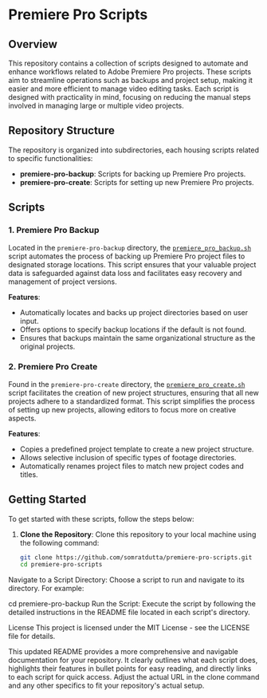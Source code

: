 
# Premiere Pro Scripts

## Overview

This repository contains a collection of scripts designed to automate and enhance workflows related to Adobe Premiere Pro projects. These scripts aim to streamline operations such as backups and project setup, making it easier and more efficient to manage video editing tasks. Each script is designed with practicality in mind, focusing on reducing the manual steps involved in managing large or multiple video projects.

## Repository Structure

The repository is organized into subdirectories, each housing scripts related to specific functionalities:

- **premiere-pro-backup**: Scripts for backing up Premiere Pro projects.
- **premiere-pro-create**: Scripts for setting up new Premiere Pro projects.

## Scripts

### 1. Premiere Pro Backup

Located in the `premiere-pro-backup` directory, the [`premiere_pro_backup.sh`](premiere-pro-backup/premiere_pro_backup.sh) script automates the process of backing up Premiere Pro project files to designated storage locations. This script ensures that your valuable project data is safeguarded against data loss and facilitates easy recovery and management of project versions.

**Features**:
- Automatically locates and backs up project directories based on user input.
- Offers options to specify backup locations if the default is not found.
- Ensures that backups maintain the same organizational structure as the original projects.

### 2. Premiere Pro Create

Found in the `premiere-pro-create` directory, the [`premiere_pro_create.sh`](premiere-pro-create/premiere_pro_create.sh) script facilitates the creation of new project structures, ensuring that all new projects adhere to a standardized format. This script simplifies the process of setting up new projects, allowing editors to focus more on creative aspects.

**Features**:
- Copies a predefined project template to create a new project structure.
- Allows selective inclusion of specific types of footage directories.
- Automatically renames project files to match new project codes and titles.

## Getting Started

To get started with these scripts, follow the steps below:

1. **Clone the Repository**:
   Clone this repository to your local machine using the following command:
   ```bash
   git clone https://github.com/somratdutta/premiere-pro-scripts.git
   cd premiere-pro-scripts
Navigate to a Script Directory:
Choose a script to run and navigate to its directory. For example:

cd premiere-pro-backup
Run the Script:
Execute the script by following the detailed instructions in the README file located in each script's directory.

License
This project is licensed under the MIT License - see the LICENSE file for details.


This updated README provides a more comprehensive and navigable documentation for your repository. It clearly outlines what each script does, highlights their features in bullet points for easy reading, and directly links to each script for quick access. Adjust the actual URL in the clone command and any other specifics to fit your repository's actual setup.